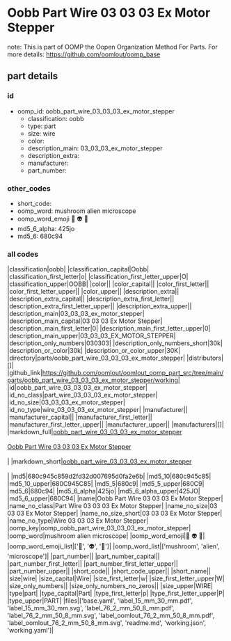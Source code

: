 # Oobb Part Wire 03 03 03 Ex Motor Stepper  

note: This is part of OOMP the Oopen Organization Method For Parts. For more details: https://github.com/oomlout/oomp_base

##  part details





### id
* oomp_id: oobb_part_wire_03_03_03_ex_motor_stepper
  * classification: oobb
  * type: part
  * size: wire
  * color: 
  * description_main: 03_03_03_ex_motor_stepper
  * description_extra: 
  * manufacturer: 
  * part_number: 

### other_codes
* short_code: 
* oomp_word: mushroom alien microscope
* oomp_word_emoji :mushroom: :alien: :microscope:
* md5_6_alpha: 425jo
* md5_6: 680c94

### all codes 
|classification|oobb|
|classification_capital|Oobb|
|classification_first_letter|o|
|classification_first_letter_upper|O|
|classification_upper|OOBB|
|color||
|color_capital||
|color_first_letter||
|color_first_letter_upper||
|color_upper||
|description_extra||
|description_extra_capital||
|description_extra_first_letter||
|description_extra_first_letter_upper||
|description_extra_upper||
|description_main|03_03_03_ex_motor_stepper|
|description_main_capital|03 03 03 Ex Motor Stepper|
|description_main_first_letter|0|
|description_main_first_letter_upper|0|
|description_main_upper|03_03_03_EX_MOTOR_STEPPER|
|description_only_numbers|030303|
|description_only_numbers_short|30k|
|description_or_color|30k|
|description_or_color_upper|30K|
|directory|parts/oobb_part_wire_03_03_03_ex_motor_stepper|
|distributors|[]|
|github_link|https://github.com/oomlout/oomlout_oomp_part_src/tree/main/parts/oobb_part_wire_03_03_03_ex_motor_stepper/working|
|id|oobb_part_wire_03_03_03_ex_motor_stepper|
|id_no_class|part_wire_03_03_03_ex_motor_stepper|
|id_no_size|03_03_03_ex_motor_stepper|
|id_no_type|wire_03_03_03_ex_motor_stepper|
|manufacturer||
|manufacturer_capital||
|manufacturer_first_letter||
|manufacturer_first_letter_upper||
|manufacturer_upper||
|manufacturers|[]|
|markdown_full|[oobb_part_wire_03_03_03_ex_motor_stepper](https://github.com/oomlout/oomlout_oomp_part_src/tree/main/parts/oobb_part_wire_03_03_03_ex_motor_stepper/working)<br>[](https://github.com/oomlout/oomlout_oomp_part_src/tree/main/parts/oobb_part_wire_03_03_03_ex_motor_stepper/working)<br>[Oobb Part Wire 03 03 03 Ex Motor Stepper](https://github.com/oomlout/oomlout_oomp_part_src/tree/main/parts/oobb_part_wire_03_03_03_ex_motor_stepper/working)<br><br>|
|markdown_short|[oobb_part_wire_03_03_03_ex_motor_stepper](https://github.com/oomlout/oomlout_oomp_part_src/tree/main/parts/oobb_part_wire_03_03_03_ex_motor_stepper/working)<br><br>|
|md5|680c945c859d2fd32d007695d0fa2e6b|
|md5_10|680c945c85|
|md5_10_upper|680C945C85|
|md5_5|680c9|
|md5_5_upper|680C9|
|md5_6|680c94|
|md5_6_alpha|425jo|
|md5_6_alpha_upper|425JO|
|md5_6_upper|680C94|
|name|Oobb Part Wire 03 03 03 Ex Motor Stepper|
|name_no_class|Part Wire 03 03 03 Ex Motor Stepper|
|name_no_size|03 03 03 Ex Motor Stepper|
|name_no_size_short|03 03 03 Ex Motor Stepper|
|name_no_type|Wire 03 03 03 Ex Motor Stepper|
|oomp_key|oomp_oobb_part_wire_03_03_03_ex_motor_stepper|
|oomp_word|mushroom alien microscope|
|oomp_word_emoji|:mushroom: :alien: :microscope:|
|oomp_word_emoji_list|[':mushroom:', ':alien:', ':microscope:']|
|oomp_word_list|['mushroom', 'alien', 'microscope']|
|part_number||
|part_number_capital||
|part_number_first_letter||
|part_number_first_letter_upper||
|part_number_upper||
|short_code||
|short_code_upper||
|short_name||
|size|wire|
|size_capital|Wire|
|size_first_letter|w|
|size_first_letter_upper|W|
|size_only_numbers||
|size_only_numbers_no_zeros||
|size_upper|WIRE|
|type|part|
|type_capital|Part|
|type_first_letter|p|
|type_first_letter_upper|P|
|type_upper|PART|
|files|['base.yaml', 'label_15_mm_30_mm.pdf', 'label_15_mm_30_mm.svg', 'label_76_2_mm_50_8_mm.pdf', 'label_76_2_mm_50_8_mm.svg', 'label_oomlout_76_2_mm_50_8_mm.pdf', 'label_oomlout_76_2_mm_50_8_mm.svg', 'readme.md', 'working.json', 'working.yaml']|
